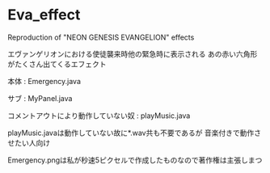 ﻿# Eva_effect

Reproduction of "NEON GENESIS EVANGELION" effects



エヴァンゲリオンにおける使徒襲来時他の緊急時に表示される
あの赤い六角形がたくさん出てくるエフェクト



本体 : Emergency.java

サブ : MyPanel.java

コメントアウトにより動作していない奴 : playMusic.java



playMusic.javaは動作していない故に*.wav共も不要であるが
音楽付きで動作させたい人向け

Emergency.pngは私が秒速5ピクセルで作成したものなので著作権は主張しまつ
